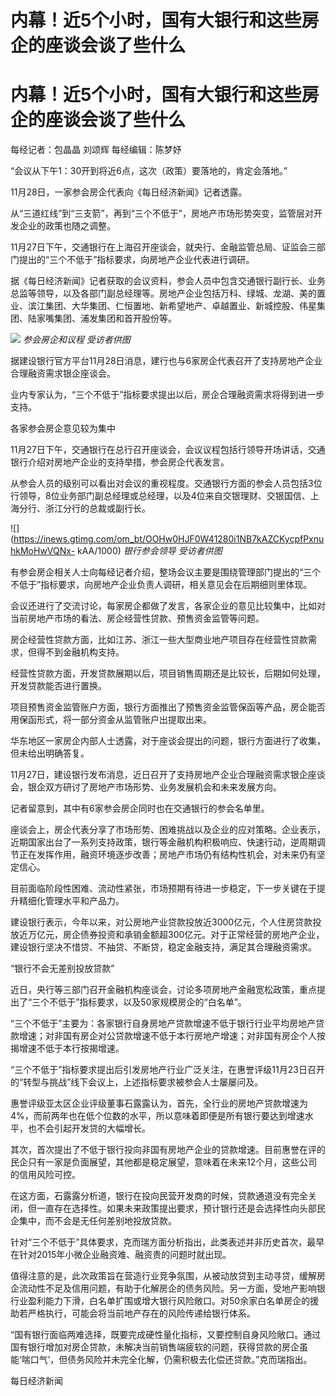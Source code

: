 # 内幕！近5个小时，国有大银行和这些房企的座谈会谈了些什么

# 内幕！近5个小时，国有大银行和这些房企的座谈会谈了些什么

每经记者：包晶晶 刘颂辉 每经编辑：陈梦妤

“会议从下午1：30开到将近6点，这次（政策）要落地的，肯定会落地。”

11月28日，一家参会房企代表向《每日经济新闻》记者透露。

从“三道红线”到“三支箭”，再到“三个不低于”，房地产市场形势突变，监管层对开发企业的政策也随之调整。

11月27日下午，交通银行在上海召开座谈会，就央行、金融监管总局、证监会三部门提出的“三个不低于”指标要求，向房地产企业代表进行调研。

据《每日经济新闻》记者获取的会议资料，参会人员中包含交通银行副行长、业务总监等领导，以及各部门副总经理等。房地产企业包括万科、绿城、龙湖、美的置业、滨江集团、大华集团、仁恒置地、新希望地产、卓越置业、新城控股、伟星集团、陆家嘴集团、浦发集团和首开股份等。

![](https://inews.gtimg.com/om_bt/OIYBwwZsryaDlbI2CCiKMYr1tIQWqD1b8pd_7tsaYKwLgAA/1000)
_参会房企和议程 受访者供图_

据建设银行官方平台11月28日消息，建行也与6家房企代表召开了支持房地产企业合理融资需求银企座谈会。

业内专家认为，“三个不低于”指标要求提出以后，房企合理融资需求将得到进一步支持。

各家参会房企意见较为集中

11月27日下午，交通银行在总行召开座谈会，会议议程包括行领导开场讲话，交通银行介绍对房地产企业的支持举措，参会房企代表发言。

从参会人员的级别可以看出对会议的重视程度。交通银行方面的参会人员包括3位行领导，8位业务部门副总经理或总经理，以及4位来自交银理财、交银国信、上海分行、浙江分行的总裁或副行长。

![](https://inews.gtimg.com/om_bt/OOHw0HJF0W41280i1NB7kAZCKycpfPxnuhkMoHwVQNx-
kAA/1000) _银行参会领导 受访者供图_

有参会房企相关人士向每经记者介绍，整场会议主要是围绕管理部门提出的“三个不低于”指标要求，向房地产企业负责人调研，相关意见会在后期细则里体现。

会议还进行了交流讨论，每家房企都做了发言，各家企业的意见比较集中，比如对当前房地产市场的看法、房企经营性贷款、预售资金监管等问题。

房企经营性贷款方面，比如江苏、浙江一些大型商业地产项目存在经营性贷款需求，但得不到金融机构支持。

经营性贷款方面，开发贷款展期以后，项目销售周期还是比较长，后期如何处理，开发贷款能否进行置换。

项目预售资金监管账户方面，银行方面推出了预售资金监管保函等产品，房企能否用保函形式，将一部分资金从监管账户出提取出来。

华东地区一家房企内部人士透露，对于座谈会提出的问题，银行方面进行了收集，但未给出明确答复。

11月27日，建设银行发布消息，近日召开了支持房地产企业合理融资需求银企座谈会，银企双方研讨了房地产市场形势、业务发展机会和未来发展方向。

记者留意到，其中有6家参会房企同时也在交通银行的参会名单里。

座谈会上，房企代表分享了市场形势、困难挑战以及企业的应对策略。企业表示，近期国家出台了一系列支持政策，银行等金融机构积极响应、快速行动，逆周期调节正在发挥作用，融资环境逐步改善；房地产市场仍有结构性机会，对未来仍有坚定信心。

目前面临阶段性困难、流动性紧张，市场预期有待进一步稳定，下一步关键在于提升精细化管理水平和产品力。

建设银行表示，今年以来，对公房地产业贷款投放近3000亿元，个人住房贷款投放近万亿元，房企债券投资和承销金额超300亿元。对于正常经营的房地产企业，建设银行坚决不惜贷、不抽贷、不断贷，稳定金融支持，满足其合理融资需求。

“银行不会无差别投放贷款”

近日，央行等三部门召开金融机构座谈会，讨论多项房地产金融宽松政策，重点提出了“三个不低于”指标要求，以及50家规模房企的“白名单”。

“三个不低于”主要为：各家银行自身房地产贷款增速不低于银行行业平均房地产贷款增速；对非国有房企对公贷款增速不低于本行房地产增速；对非国有房企个人按揭增速不低于本行按揭增速。

“三个不低于”指标要求提出后引发房地产行业广泛关注，在惠誉评级11月23日召开的“转型与挑战”线下会议上，上述指标要求被参会人士屡屡问及。

惠誉评级亚太区企业评级董事石露露认为，首先，全行业的房地产贷款增速为4%，而前两年也在低个位数的水平，所以意味着即便是所有银行要达到增速水平，也不会引起开发贷的大幅增长。

其次，首次提出了不低于银行投向非国有房地产企业的贷款增速。目前惠誉在评的民企只有一家是负面展望，其他都是稳定展望，意味着在未来12个月，这些公司的信用风险可控。

在这方面，石露露分析道，银行在投向民营开发商的时候，贷款通道没有完全关闭，但一直存在选择性。如果未来政策提出要求，预计银行还是会选择性向头部民企集中，而不会是无任何差别地投放贷款。

针对“三个不低于”具体要求，克而瑞方面分析指出，此类表述并非历史首次，最早在针对2015年小微企业融资难、融资贵的问题时就出现。

值得注意的是，此次政策旨在营造行业竞争氛围，从被动放贷到主动寻贷，缓解房企流动性不足及信用问题，有助于化解房企的债务风险。另一方面，受地产影响银行业盈利能力下滑，白名单扩围或增大银行风险敞口。对50余家白名单房企的援助若严格执行，可能会将当前地产存在的风险传递给银行体系。

“国有银行面临两难选择，既要完成硬性量化指标，又要控制自身风险敞口。通过国有银行增加对房企贷款，未解决当前销售端疲软的问题，获得贷款的房企虽能‘喘口气’，但债务风险并未完全化解，仍需积极去化偿还贷款。”克而瑞指出。

每日经济新闻

